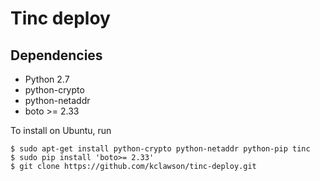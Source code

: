 # Tinc deploy


## Dependencies

* Python 2.7
* python-crypto
* python-netaddr
* boto >= 2.33

To install on Ubuntu, run

    $ sudo apt-get install python-crypto python-netaddr python-pip tinc
    $ sudo pip install 'boto>= 2.33'
    $ git clone https://github.com/kclawson/tinc-deploy.git
